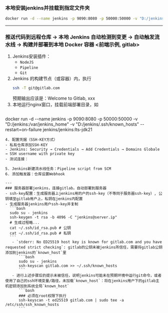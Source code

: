 ### 本地安装jenkins并挂载到指定文件夹
```bash
docker run -d --name jenkins -p 9090:8080 -p 50000:50000 -v "D:/jenkins:/var/jenkins_home" --restart=on-failure jenkins/jenkins:lts-jdk21
```

---
### 推送代码到远程仓库 → 本地 Jenkins 自动检测到变更 → 自动触发流水线 → 构建并部署到本地 Docker 容器 <前端示例, gitlab>
1. Jenkins安装插件：
   - `NodeJS`
   - `Pipeline`
   - `Git`
2. Jenkins 的构建节点（或容器）内，执行
   ```bash
   ssh -T git@gitlab.com
   ```
   预期输出应该是：Welcome to Gitlab, xxx
3. 本地运行nginx窗口，挂载前端部署目录，如
   ```bash
  docker run -d --name jenkins -p 9090:8080 -p 50000:50000 -v "D:/jenkins:/var/jenkins_home" -v "D:/jenkins/.ssh/known_hosts" --restart=on-failure jenkins/jenkins:lts-jdk21
   ```
4. 配置凭据（SSH-KEY方式）
  - 私有仓库添加SSH-KEY
  - Jenkins: Security → Credentials → Add Credentials → Domains Globale → SSH username with private key
  - 测试连接：

5. Jenkins新建流水线任务：Pipeline script from SCM
6. 添加触发器：仓库设置Webhook 

---
### 服务器部署jenkins，连接gitlab，自动部署到服务器
- ssh-key配置：生成服务器上jenkins用的户的ssh-key（不等同于服务器ssh-key）, 公钥填至gitlab用户上，私钥在jenkins内配置
   - 生成服务器jenkins用户ssh-key并复制
     ```bash
     sudo su - jenkins
     ssh-keygen -t rsa -b 4096 -C "jenkins@server.ip"
     # 生成过程略...
     cat ~/.ssh/id_rsa.pub # 公钥
     cat ~/.ssh/id_rsa.pub # 私钥
     ```
      - `stderr: No ED25519 host key is known for gitlab.com and you have requested strict checking`: gitlab的公钥未被jenkins所信任，需要将gitlab公钥添加到jenkins的`known_host`里
         ```bash
         sudo su - jenkins
         ssh-keyscan gitlab.com >> ~/.ssh/known_hosts
         ```
      - 进行上述步骤后扔提示未被信任，说明jenkins可能未在预期环境中运行git命令，或者使用了自己的ssh环境变量/路径，未加载`known_host`：将在jenkins用户下的gitlab主机密钥添加到系统全局`known_host`
         ```bash
         ### 必须在root权限下执行
         ssh-keyscan -t ed25519 gitlab.com | sudo tee -a /etc/ssh/ssh_known_hosts
         ```
